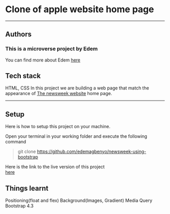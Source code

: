 # Clone of apple website home page

---
## Authors
### This is a microverse project by Edem
You can find more about Edem [here](https://github.com/edemagbenyo)

## Tech stack
HTML, CSS
In this project we are building a web page that match the appearance of [The newsweek website](https//newswee.comk) home page.

---

## Setup
Here is how to setup this project on your machine.

Open your terminal in your working folder and execute the following command

>git clone https://github.com/edemagbenyo/newsweek-using-bootstrap


Here is the link to the live version of this project	
[here](https://raw.githack.com/edemagbenyo/newsweek-using-bootstrap/design-home-page/index.html)


## Things learnt

Positioning(float and flex)
Background(Images, Gradient)
Media Query
Bootstrap 4.3